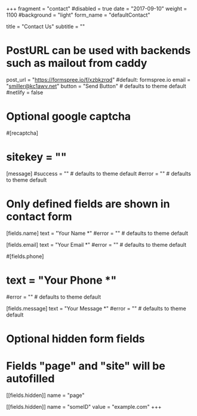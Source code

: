 +++
fragment = "contact"
#disabled = true
date = "2017-09-10"
weight = 1100
#background = "light"
form_name = "defaultContact"

title = "Contact Us"
subtitle  = ""

# PostURL can be used with backends such as mailout from caddy
post_url = "https://formspree.io/f/xzbkzrqd" #default: formspree.io
email = "smiller@kc1awv.net"
button = "Send Button" # defaults to theme default
#netlify = false

# Optional google captcha
#[recaptcha]
#  sitekey = ""

[message]
  #success = "" # defaults to theme default
  #error = "" # defaults to theme default

# Only defined fields are shown in contact form
[fields.name]
  text = "Your Name *"
  #error = "" # defaults to theme default

[fields.email]
  text = "Your Email *"
  #error = "" # defaults to theme default

#[fields.phone]
#  text = "Your Phone *"
  #error = "" # defaults to theme default

[fields.message]
  text = "Your Message *"
  #error = "" # defaults to theme default

# Optional hidden form fields
# Fields "page" and "site" will be autofilled
[[fields.hidden]]
  name = "page"

[[fields.hidden]]
  name = "someID"
  value = "example.com"
+++
